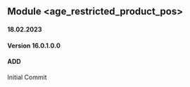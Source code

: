 ## Module <age_restricted_product_pos>

#### 18.02.2023
#### Version 16.0.1.0.0
#### ADD
Initial Commit